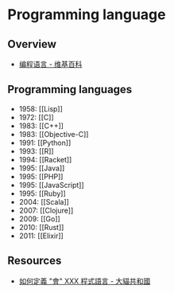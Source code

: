# Programming language

## Overview

- [编程语言 - 维基百科](https://zh.wikipedia.org/wiki/%E7%BC%96%E7%A8%8B%E8%AF%AD%E8%A8%80)

## Programming languages

- 1958: [[Lisp]]
- 1972: [[C]]
- 1983: [[C++]]
- 1983: [[Objective-C]]
- 1991: [[Python]]
- 1993: [[R]]
- 1994: [[Racket]]
- 1995: [[Java]]
- 1995: [[PHP]]
- 1995: [[JavaScript]]
- 1995: [[Ruby]]
- 2004: [[Scala]]
- 2007: [[Clojure]]
- 2009: [[Go]]
- 2010: [[Rust]]
- 2011: [[Elixir]]

## Resources

- [如何定義 "會" XXX 程式語言 - 大貓共和國](http://blog.miaout17.net/2012/04/02/programming-language/)
